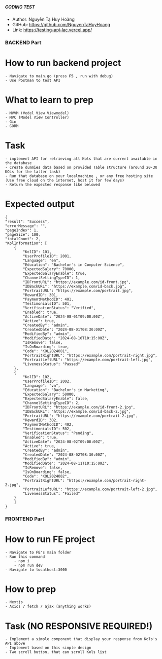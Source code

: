 ##### CODING TEST
- Author: Nguyễn Tạ Huy Hoàng
- GitHub: https://github.com/NguyenTaHuyHoang
- Link: https://testing-api-lac.vercel.app/
### BACKEND Part

# How to run backend project
    - Navigate to main.go (press F5 , run with debug)
    - Use Postman to test API 

# What to learn to prep
    - MVVM (Vodel View Viewmodel)
    - MVC (Model View Controller)
    - Gin 
    - GORM 

# Task 
    - implement API for retrieving all Kols that are current available in the database 
    - Create dummies data based on provided Table structure (around 20-30 KOLs for the latter task)
    - Run that database on your localmachine , or any free hosting site (Use free cloud on the internet, host it for few days)
    - Return the expected response like belowed

# Expected output 
    {
    "result": "Success",
    "errorMessage": "",
    "pageIndex": 1,
    "pageSize": 100,
    "totalCount": 2,
    "KolInformation": [
        {
            "KolID": 101,
            "UserProfileID": 2001,
            "Language": "en",
            "Education": "Bachelor's in Computer Science",
            "ExpectedSalary": 70000,
            "ExpectedSalaryEnable": true,
            "ChannelSettingTypeID": 1,
            "IDFrontURL": "https://example.com/id-front.jpg",
            "IDBackURL": "https://example.com/id-back.jpg",
            "PortraitURL": "https://example.com/portrait.jpg",
            "RewardID": 301,
            "PaymentMethodID": 401,
            "TestimonialsID": 501,
            "VerificationStatus": "Verified",
            "Enabled": true,
            "ActiveDate": "2024-08-01T09:00:00Z",
            "Active": true,
            "CreatedBy": "admin",
            "CreatedDate": "2024-08-01T08:30:00Z",
            "ModifiedBy": "admin",
            "ModifiedDate": "2024-08-10T10:15:00Z",
            "IsRemove": false,
            "IsOnBoarding": true,
            "Code": "KOL2024001",
            "PortraitRightURL": "https://example.com/portrait-right.jpg",
            "PortraitLeftURL": "https://example.com/portrait-left.jpg",
            "LivenessStatus": "Passed"
        },
        {
            "KolID": 102,
            "UserProfileID": 2002,
            "Language": "vn",
            "Education": "Bachelor's in Marketing",
            "ExpectedSalary": 50000,
            "ExpectedSalaryEnable": false,
            "ChannelSettingTypeID": 2,
            "IDFrontURL": "https://example.com/id-front-2.jpg",
            "IDBackURL": "https://example.com/id-back-2.jpg",
            "PortraitURL": "https://example.com/portrait-2.jpg",
            "RewardID": 302,
            "PaymentMethodID": 402,
            "TestimonialsID": 502,
            "VerificationStatus": "Pending",
            "Enabled": true,
            "ActiveDate": "2024-08-02T09:00:00Z",
            "Active": true,
            "CreatedBy": "admin",
            "CreatedDate": "2024-08-02T08:30:00Z",
            "ModifiedBy": "admin",
            "ModifiedDate": "2024-08-11T10:15:00Z",
            "IsRemove": false,
            "IsOnBoarding": false,
            "Code": "KOL2024002",
            "PortraitRightURL": "https://example.com/portrait-right-2.jpg",
            "PortraitLeftURL": "https://example.com/portrait-left-2.jpg",
            "LivenessStatus": "Failed"
        }
        ]   
    }


### FRONTEND Part

# How to run FE project
    - Navigate to FE's main folder
    - Run this command
        - npm i
        - npm run dev
    - Navigate to localhost:3000 

# How to prep
    - Nextjs
    - Axios / fetch / ajax (anything works)


# Task (NO RESPONSIVE REQUIRED!)
    - Implement a simple component that display your response from Kols's API above
    - Implement based on this simple design
    - Two scroll button, that can scroll Kols list
